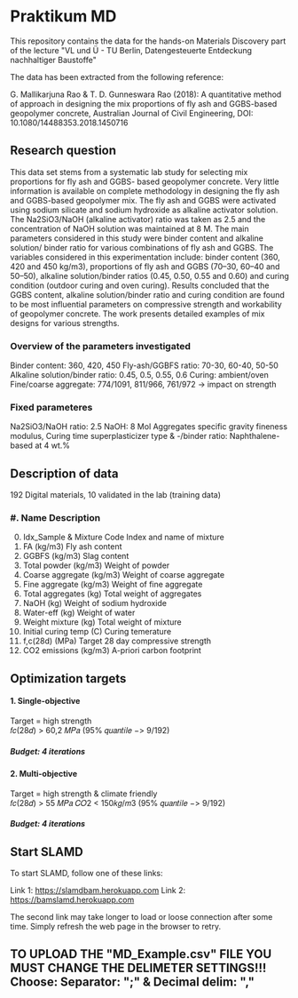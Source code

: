 # Praktikum MD

This repository contains the data for the hands-on Materials Discovery part of the lecture  "VL und Ü - TU Berlin, Datengesteuerte Entdeckung nachhaltiger Baustoffe"

The data has been extracted from the following reference: 

G. Mallikarjuna Rao & T. D. Gunneswara Rao (2018): A quantitative method of approach in designing the mix proportions of fly ash and GGBS-based geopolymer concrete, Australian Journal of Civil Engineering, DOI: 10.1080/14488353.2018.1450716

## Research question
This data set stems from a systematic lab study for selecting mix proportions for fly ash and GGBS- based geopolymer concrete. Very little information is available on complete methodology in designing the fly ash and GGBS-based geopolymer mix. The fly ash and GGBS were activated using sodium silicate and sodium hydroxide as alkaline activator solution. The Na2SiO3/NaOH (alkaline activator) ratio was taken as 2.5 and the concentration of NaOH solution was maintained at 8 M. The main parameters considered in this study were binder content and alkaline solution/ binder ratio for various combinations of fly ash and GGBS. The variables considered in this experimentation include: binder content (360, 420 and 450 kg/m3), proportions of fly ash and GGBS (70–30, 60–40 and 50–50), alkaline solution/binder ratios (0.45, 0.50, 0.55 and 0.60) and curing condition (outdoor curing and oven curing). Results concluded that the GGBS content, alkaline solution/binder ratio and curing condition are found to be most influential parameters on compressive strength and workability of geopolymer concrete. The work presents detailed examples of mix designs for various strengths.

### Overview of the parameters investigated
Binder content: 360, 420, 450
Fly-ash/GGBFS ratio: 70-30, 60-40, 50-50
Alkaline solution/binder ratio: 0.45, 0.5, 0.55, 0.6
Curing: ambient/oven
Fine/coarse aggregate: 774/1091, 811/966, 761/972
-> impact on strength 

### Fixed parameteres
Na2SiO3/NaOH ratio: 2.5 
NaOH: 8 Mol
Aggregates specific gravity
fineness modulus, Curing time 
superplasticizer type & -/binder ratio: Naphthalene-based at 4 wt.%

## Description of data

192 Digital materials, 10 validated in the lab (training data)

### #.  Name			                    Description
0.  Idx_Sample & Mixture Code 	  Index and name of mixture 
1.  FA (kg/m3)		                Fly ash content
2.  GGBFS (kg/m3)		              Slag content
3.  Total powder (kg/m3)	        Weight of powder
4.  Coarse aggregate (kg/m3)	    Weight of coarse aggregate 
5.  Fine aggregate (kg/m3)	      Weight of fine aggregate 
6.  Total aggregates (kg)	        Total weight of aggregates 
7.  NaOH (kg)		                  Weight of sodium hydroxide
8.  Water-eff (kg)		            Weight of water
9.  Weight mixture (kg)	          Total weight of mixture
10. Initial curing temp (C)	      Curing temerature	
11. f,c(28d) (MPa) 		            Target 28 day compressive strength
12. CO2 emissions (kg/m3)	        A-priori carbon footprint

## Optimization targets

#### 1. Single-objective
Target = high strength			
 	𝑓𝑐(28𝑑) > 60,2 𝑀𝑃𝑎 		 (95% 𝑞𝑢𝑎𝑛𝑡𝑖𝑙𝑒 −> 9/192) 
##### Budget: 4 iterations


#### 2. Multi-objective 
Target = high strength & climate friendly 	
	𝑓𝑐(28𝑑) > 55 𝑀𝑃𝑎
		𝐶𝑂2  < 150𝑘𝑔/𝑚3		(95% 𝑞𝑢𝑎𝑛𝑡𝑖𝑙𝑒 −> 9/192) 
##### Budget: 4 iterations

## Start SLAMD

To start SLAMD, follow one of these links:

Link 1: https://slamdbam.herokuapp.com 
Link 2: https://bamslamd.herokuapp.com 

The second link may take longer to load or loose connection after some time. Simply refresh the web page in the browser to retry.

## TO UPLOAD THE "MD_Example.csv" FILE YOU MUST CHANGE THE DELIMETER SETTINGS!!! Choose: Separator: ";" & Decimal delim: ","
